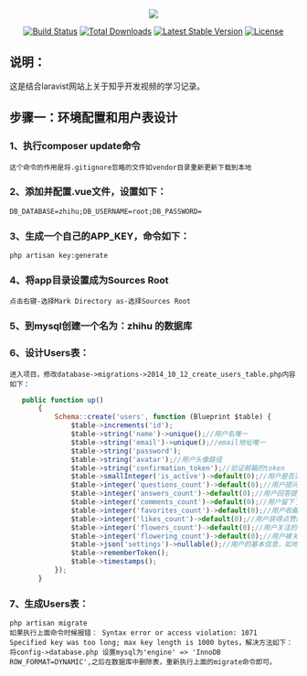 <p align="center"><img src="https://laravel.com/assets/img/components/logo-laravel.svg"></p>

<p align="center">
<a href="https://travis-ci.org/laravel/framework"><img src="https://travis-ci.org/laravel/framework.svg" alt="Build Status"></a>
<a href="https://packagist.org/packages/laravel/framework"><img src="https://poser.pugx.org/laravel/framework/d/total.svg" alt="Total Downloads"></a>
<a href="https://packagist.org/packages/laravel/framework"><img src="https://poser.pugx.org/laravel/framework/v/stable.svg" alt="Latest Stable Version"></a>
<a href="https://packagist.org/packages/laravel/framework"><img src="https://poser.pugx.org/laravel/framework/license.svg" alt="License"></a>
</p>

## 说明：
这是结合laravist网站上关于知乎开发视频的学习记录。

## 步骤一：环境配置和用户表设计
### 1、执行composer update命令
    这个命令的作用是将.gitignore忽略的文件如vendor目录重新更新下载到本地
### 2、添加并配置.vue文件，设置如下：
    DB_DATABASE=zhihu;DB_USERNAME=root;DB_PASSWORD=
### 3、生成一个自己的APP_KEY，命令如下：
    php artisan key:generate
### 4、将app目录设置成为Sources Root
    点击右键-选择Mark Directory as-选择Sources Root
### 5、到mysql创建一个名为：zhihu 的数据库
### 6、设计Users表：
    进入项目，修改database->migrations->2014_10_12_create_users_table.php内容如下：
```javascript
   public function up()
       {
           Schema::create('users', function (Blueprint $table) {
               $table->increments('id');
               $table->string('name')->unique();//用户名唯一
               $table->string('email')->unique();//email地址唯一
               $table->string('password');
               $table->string('avatar');//用户头像路径
               $table->string('confirmation_token');//验证邮箱的token
               $table->smallInteger('is_active')->default(0);//用户是否激活了邮箱验证，默认是没激活
               $table->integer('questions_count')->default(0);//用户提问的次数记录
               $table->integer('answers_count')->default(0);//用户回答提问的次数记录
               $table->integer('comments_count')->default(0);//用户留下了多少评论的次数记录
               $table->integer('favorites_count')->default(0);//用户收藏了的次数记录
               $table->integer('likes_count')->default(0);//用户获得点赞的次数记录
               $table->integer('flowers_count')->default(0);//用户关注的次数记录
               $table->integer('flowering_count')->default(0);//用户被关注的次数记录
               $table->json('settings')->nullable();//用户的基本信息，如地址，可以为空
               $table->rememberToken();
               $table->timestamps();
           });
       }
```
### 7、生成Users表：
    php artisan migrate
    如果执行上面命令时候报错： Syntax error or access violation: 1071 Specified key was too long; max key length is 1000 bytes，解决方法如下：
    将config->database.php 设置mysql为'engine' => 'InnoDB ROW_FORMAT=DYNAMIC',之后在数据库中删除表，重新执行上面的migrate命令即可。